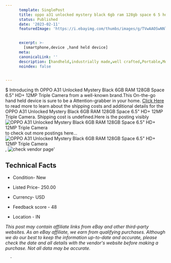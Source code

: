 ```yaml
---
      template: SinglePost
      title: oppo a31 unlocked mystery black 6gb ram 128gb space 6 5 hd 12mp triple camera
      status: Published
      date: '2023-02-11'
      featuredImage: 'https://i.ebayimg.com/thumbs/images/g/TVwAAOSwNNli-47G/s-l225.jpg'
       

      excerpt: >-
        [smartphone,device ,hand held device]
      meta:
      canonicalLink: ''
      description: [handheld,industrially made,well crafted,Portable,Mobile,Compact,Convenient,Lightweight,Maneuverable,Man-portable,Miniature,Carriable,Hand-held,Light,Holdable,Transportable,Mobile device,Pocket-sized,On-the-go,Wireless,Cordless,Compact size,Convenient size, smartphone,device ,hand held device]
      noindex: false
      

---
```

$
      Introducing th OPPO A31 Unlocked Mystery Black 6GB RAM 128GB Space 6.5" HD+ 12MP Triple Camera from a well-known brand.This On-the-go hand held device is sure to be a Attention-grabber in your home. [Click Here](https://www.ebay.com/itm/255679810873?hash=item3b87b44d39%3Ag%3ATVwAAOSwNNli-47G&mkevt=1&mkcid=1&mkrid=711-53200-19255-0&campid=%253CePNCampaignId%253E&customid=%253CreferenceId%253E&toolid=10049) to read more to learn about the shipping costs and additional details for the OPPO A31 Unlocked Mystery Black 6GB RAM 128GB Space 6.5" HD+ 12MP Triple Camera. Shipping cost is undefined.Here is the posting visibly ![OPPO A31 Unlocked Mystery Black 6GB RAM 128GB Space 6.5" HD+ 12MP Triple Camera](https://i.ebayimg.com/thumbs/images/g/TVwAAOSwNNli-47G/s-l225.jpg) to check out more postings here... ![OPPO A31 Unlocked Mystery Black 6GB RAM 128GB Space 6.5" HD+ 12MP Triple Camera](https://i.ebayimg.com/images/g/TVwAAOSwNNli-47G/s-l1200.jpg), ![check vendor page](https://origin-galleryplus.ebayimg.com/ws/web/255679810873_2_0_1/225x225.jpg,https://origin-galleryplus.ebayimg.com/ws/web/255679810873_3_0_1/225x225.jpg,https://origin-galleryplus.ebayimg.com/ws/web/255679810873_4_0_1/225x225.jpg,https://origin-galleryplus.ebayimg.com/ws/web/255679810873_5_0_1/225x225.jpg,https://origin-galleryplus.ebayimg.com/ws/web/255679810873_6_0_1/225x225.jpg,https://origin-galleryplus.ebayimg.com/ws/web/255679810873_7_0_1/225x225.jpg)'

      

 ## Technical Facts 



     
      

 - Condition- New 


      

 - Listed Price- 250.00 


      

 - Currency- USD 


      

 - Feedback score - 48 


      

 - Location - IN 


      
      

 *_This post may contain affiliate links from eBay and other third-party websites. As an eBay affiliate, we earn from qualifying purchases. Although we do our best to keep the information up-to-date and accurate, please check the date and all details with the vendor's website before making a purchase. Not all data may be accurate._*




      -

